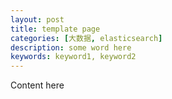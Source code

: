 ```yaml
---
layout: post
title: template page
categories: [大数据, elasticsearch]
description: some word here
keywords: keyword1, keyword2
---
```


Content here
